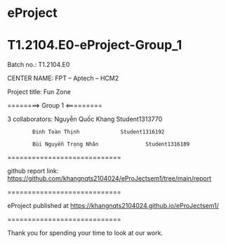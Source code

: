 # eProject
# T1.2104.E0-eProject-Group_1
Batch no.: T1.2104.E0


CENTER NAME: FPT – Aptech – HCM2

Project title: Fun Zone

========> Group 1 <=========

3 collaborators: 
            Nguyễn Quốc Khang	            Student1313770
            
            Đinh Toàn Thịnh	            Student1316192
            
            Bùi Nguyễn Trọng Nhân	            Student1316189

                 
============================

github report link: https://github.com/khangnqts2104024/eProJectsem1/tree/main/report

============================

eProject published at https://khangnqts2104024.github.io/eProJectsem1/

============================

Thank you for spending your time to look at our work.
